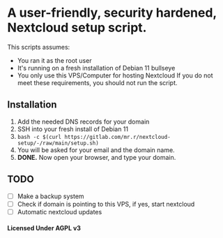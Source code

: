 # A user-friendly, security hardened, Nextcloud setup script.
This scripts assumes:
- You ran it as the root user
- It's running on a fresh installation of Debian 11 bullseye
- You only use this VPS/Computer for hosting Nextcloud
If you do not meet these requirements, you should not run the script.
## Installation
1. Add the needed DNS records for your domain
2. SSH into your fresh install of Debian 11
3. `bash -c $(curl https://gitlab.com/mr.r/nextcloud-setup/-/raw/main/setup.sh)`
4. You will be asked for your email and the domain name.
6. **DONE.** Now open your browser, and type your domain.
## TODO
- [ ] Make a backup system
- [ ] Check if domain is pointing to this VPS, if yes, start nextcloud
- [ ] Automatic nextcloud updates
####  Licensed Under AGPL v3 
